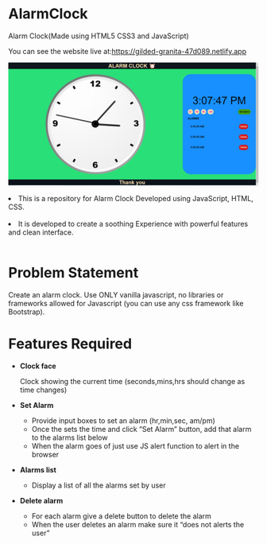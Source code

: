 # AlarmClock
Alarm Clock(Made using HTML5 CSS3 and JavaScript)

You can see the website live at:https://gilded-granita-47d089.netlify.app 
   
   
![Screenshot (9146)](https://github.com/BhargavSaiAkula/AlarmClock-html-css-js/blob/main/Screenshot%20clock.png)

<li>This is a repository for Alarm Clock Developed using  JavaScript, HTML, CSS.</li>
<br>
<li> It is developed to create a soothing Experience with powerful features and clean interface.</li>
<br>

# Problem Statement

Create an alarm clock. Use ONLY vanilla javascript, no libraries or frameworks allowed for Javascript (you can use any css framework like Bootstrap).
<br>

# Features Required

- <b>Clock face</b><br>

  Clock showing the current time (seconds,mins,hrs should change as time changes)

- <b>Set Alarm</b> <br>

  - Provide input boxes to set an alarm (hr,min,sec, am/pm)
  - Once the sets the time and click “Set Alarm” button, add that alarm to the alarms list below
  - When the alarm goes of just use JS alert function to alert in the browser

- <b>Alarms list</b> <br>

  - Display a list of all the alarms set by user
 
- <b>Delete alarm</b> <br>
  - For each alarm give a delete button to delete the alarm
  - When the user deletes an alarm make sure it “does not alerts the user”
  

<br>







 
